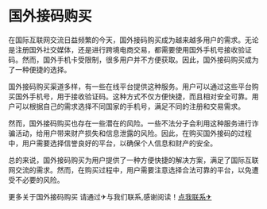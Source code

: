 # 国外接码购买

在国际互联网交流日益频繁的今天，国外接码购买成为越来越多用户的需求。无论是注册国外社交媒体，还是进行跨境电商交易，都需要使用国外手机号接收验证码。然而，国外手机卡受限制，很多用户并不方便获取。因此，国外接码购买成为了一种便捷的选择。

国外接码购买渠道多样，有一些在线平台提供这种服务。用户可以通过这些平台购买国外手机号，用于接收验证码。这种方式不仅方便快捷，而且相对安全可靠。用户可以根据自己的需求选择不同国家的手机号，满足不同的注册和交易需求。

然而，国外接码购买也存在一些潜在的风险。一些不法分子会利用这种服务进行诈骗活动，给用户带来财产损失和信息泄露的风险。因此，在购买国外接码的过程中，用户需要选择信誉良好的平台，以确保个人信息和财产的安全。

总的来说，国外接码购买为用户提供了一种方便快捷的解决方案，满足了国际互联网交流的需求。然而，在购买过程中，用户需要注意选择合法可靠的平台，以免遭受不必要的风险。

更多关于国外接码购买 请通过✈与我们联系,感谢阅读！[点我联系✈](https://box.G208.com)
